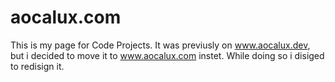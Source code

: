 # aocalux.com
This is my page for Code Projects. It was previusly on www.aocalux.dev, but i decided to move it to www.aocalux.com instet. While doing so i disiged to redisign it.
